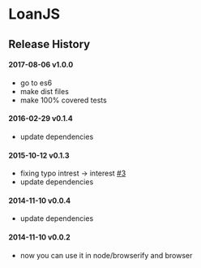 # LoanJS

## Release History

#### 2017-08-06 v1.0.0
 * go to es6
 * make dist files
 * make 100% covered tests

#### 2016-02-29 v0.1.4
 * update dependencies

#### 2015-10-12 v0.1.3
 * fixing typo intrest -> interest [#3](https://github.com/kfiku/LoanJS/issues/3)
 * update dependencies

#### 2014-11-10 v0.0.4
 * update dependencies
 
#### 2014-11-10 v0.0.2
 * now you can use it in node/browserify and browser
